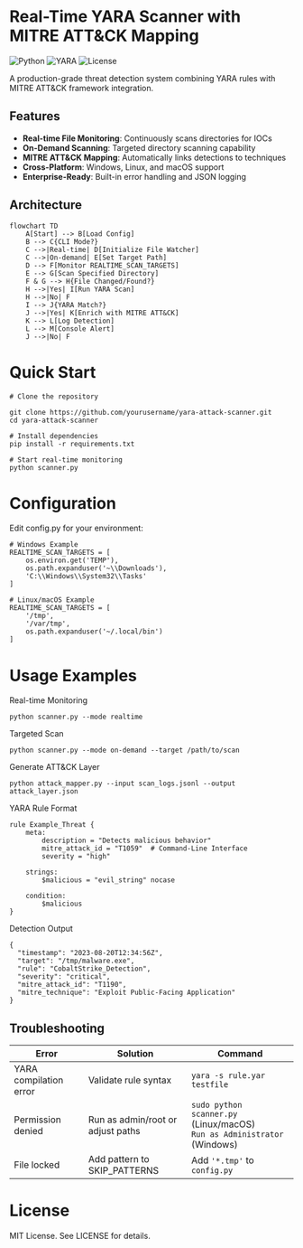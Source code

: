 # Real-Time YARA Scanner with MITRE ATT&CK Mapping

![Python](https://img.shields.io/badge/python-3.8%2B-blue)
![YARA](https://img.shields.io/badge/YARA-4.2%2B-orange)
![License](https://img.shields.io/badge/license-MIT-green)

A production-grade threat detection system combining YARA rules with MITRE ATT&CK framework integration.

## Features

- **Real-time File Monitoring**: Continuously scans directories for IOCs
- **On-Demand Scanning**: Targeted directory scanning capability
- **MITRE ATT&CK Mapping**: Automatically links detections to techniques
- **Cross-Platform**: Windows, Linux, and macOS support
- **Enterprise-Ready**: Built-in error handling and JSON logging

## Architecture

```mermaid
flowchart TD
    A[Start] --> B[Load Config]
    B --> C{CLI Mode?}
    C -->|Real-time| D[Initialize File Watcher]
    C -->|On-demand| E[Set Target Path]
    D --> F[Monitor REALTIME_SCAN_TARGETS]
    E --> G[Scan Specified Directory]
    F & G --> H{File Changed/Found?}
    H -->|Yes| I[Run YARA Scan]
    H -->|No| F
    I --> J{YARA Match?}
    J -->|Yes| K[Enrich with MITRE ATT&CK]
    K --> L[Log Detection]
    L --> M[Console Alert]
    J -->|No| F
```
# Quick Start
```
# Clone the repository

git clone https://github.com/yourusername/yara-attack-scanner.git
cd yara-attack-scanner

# Install dependencies
pip install -r requirements.txt

# Start real-time monitoring
python scanner.py
```




# Configuration
Edit config.py for your environment:
```
# Windows Example
REALTIME_SCAN_TARGETS = [
    os.environ.get('TEMP'),
    os.path.expanduser('~\\Downloads'),
    'C:\\Windows\\System32\\Tasks'
]

# Linux/macOS Example
REALTIME_SCAN_TARGETS = [
    '/tmp',
    '/var/tmp',
    os.path.expanduser('~/.local/bin')
]
```
# Usage Examples
Real-time Monitoring
```
python scanner.py --mode realtime
```
Targeted Scan
```
python scanner.py --mode on-demand --target /path/to/scan
```
Generate ATT&CK Layer
```
python attack_mapper.py --input scan_logs.jsonl --output attack_layer.json
```
YARA Rule Format
```
rule Example_Threat {
    meta:
        description = "Detects malicious behavior"
        mitre_attack_id = "T1059"  # Command-Line Interface
        severity = "high"
    
    strings:
        $malicious = "evil_string" nocase
    
    condition:
        $malicious
}
```
Detection Output
```
{
  "timestamp": "2023-08-20T12:34:56Z",
  "target": "/tmp/malware.exe",
  "rule": "CobaltStrike_Detection",
  "severity": "critical",
  "mitre_attack_id": "T1190",
  "mitre_technique": "Exploit Public-Facing Application"
}
```
## Troubleshooting

| Error | Solution | Command |
|-------|----------|---------|
| YARA compilation error | Validate rule syntax | `yara -s rule.yar testfile` |
| Permission denied | Run as admin/root or adjust paths | `sudo python scanner.py` (Linux/macOS)<br>`Run as Administrator` (Windows) |
| File locked | Add pattern to SKIP_PATTERNS | Add `'*.tmp'` to `config.py` |

# License
MIT License. See LICENSE for details.


